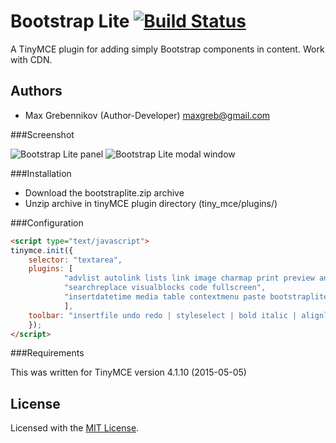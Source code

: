 # Bootstrap Lite [![Build Status](https://img.shields.io/travis/bryanbraun/anchorjs/master.svg?style=flat)](https://maxgrebennikov.com/)

A TinyMCE plugin for adding simply Bootstrap components in content. Work with CDN.

Authors
-------

 * Max Grebennikov (Author-Developer) maxgreb@gmail.com

###Screenshot

![Bootstrap Lite panel](https://i.imgsafe.org/2879b3df9a.jpg)
![Bootstrap Lite modal window](https://i.imgsafe.org/2879c9f76e.jpg)

###Installation
 * Download the bootstraplite.zip archive
 * Unzip archive in tinyMCE plugin directory (tiny_mce/plugins/)

###Configuration
```html
<script type="text/javascript">
tinymce.init({
	selector: "textarea",
	plugins: [
			"advlist autolink lists link image charmap print preview anchor",
			"searchreplace visualblocks code fullscreen",
			"insertdatetime media table contextmenu paste bootstraplite"
			],
	toolbar: "insertfile undo redo | styleselect | bold italic | alignleft aligncenter alignright alignjustify | bullist numlist outdent indent | link image| bootstraplite"
	});
</script>
```

###Requirements

This was written for TinyMCE version 4.1.10 (2015-05-05)

## License
Licensed with the [MIT License](http://opensource.org/licenses/MIT).
